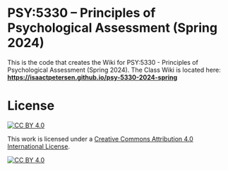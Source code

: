 # PSY:5330 – Principles of Psychological Assessment (Spring 2024)

This is the code that creates the Wiki for PSY:5330 - Principles of Psychological Assessment (Spring 2024).
The Class Wiki is located here: **https://isaactpetersen.github.io/psy-5330-2024-spring**

# License

[![CC BY 4.0][cc-by-shield]][cc-by]

This work is licensed under a
[Creative Commons Attribution 4.0 International License][cc-by].

[![CC BY 4.0][cc-by-image]][cc-by]

[cc-by]: https://creativecommons.org/licenses/by/4.0/
[cc-by-image]: https://i.creativecommons.org/l/by/4.0/88x31.png
[cc-by-shield]: https://img.shields.io/badge/License-CC%20BY%204.0-lightgrey.svg
